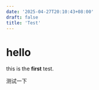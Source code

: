 ```yaml
---
date: '2025-04-27T20:10:43+08:00'
draft: false
title: 'Test'
---
```

# hello
this is the **first** test.

测试一下